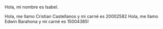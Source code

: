 Hola, mi nombre es Isabel.

Hola, me llamo Cristian Castellanos y mi carné es 20002582
Hola, me llamo Edwin Barahona y mi carné es 15004385!
